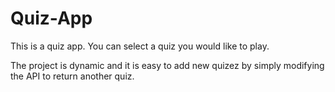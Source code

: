 # Quiz-App

This is a quiz app. You can select a quiz you would like to play.

The project is dynamic and it is easy to add new quizez by simply modifying the API to return another quiz.
